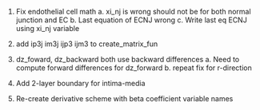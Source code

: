 1.  Fix endothelial cell math
  a. xi_nj is wrong should not be for both normal junction and EC
  b. Last equation of ECNJ wrong
  c. Write last eq ECNJ using xi_nj variable

2. add ip3j im3j ijp3 ijm3 to create_matrix_fun

3. dz_foward, dz_backward both use backward differences
  a. Need to compute forward differences for dz_forward
  b. repeat fix for r-direction

4. Add 2-layer boundary for intima-media
5. Re-create derivative scheme with beta coefficient variable names
